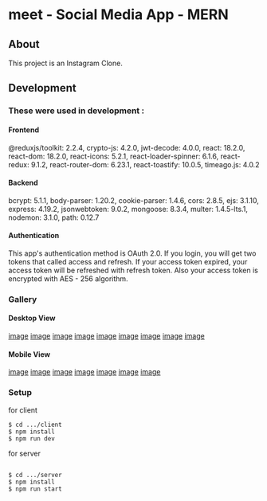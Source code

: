 # meet - Social Media App - MERN
## About


This project is an Instagram Clone.


## Development


### These were used in development :


#### Frontend 
@reduxjs/toolkit: 2.2.4,
crypto-js: 4.2.0,
jwt-decode: 4.0.0,
react: 18.2.0,
react-dom: 18.2.0,
react-icons: 5.2.1,
react-loader-spinner: 6.1.6,
react-redux: 9.1.2,
react-router-dom: 6.23.1,
react-toastify: 10.0.5,
timeago.js: 4.0.2

#### Backend

bcrypt: 5.1.1,
body-parser: 1.20.2,
cookie-parser: 1.4.6,
cors: 2.8.5,
ejs: 3.1.10,
express: 4.19.2,
jsonwebtoken: 9.0.2,
mongoose: 8.3.4,
multer: 1.4.5-lts.1,
nodemon: 3.1.0,
path: 0.12.7


#### Authentication

This app's authentication method is OAuth 2.0. If you login, you will get two tokens that called access and refresh. If your access token expired, your access token will be refreshed with refresh token. Also your access token is encrypted with AES - 256 algorithm.


### Gallery


#### Desktop View

[image](./images/screenshot1.jpg)
[image](./images/screenshot2.jpg)
[image](./images/screenshot3.jpg)
[image](./images/screenshot4.jpg)
[image](./images/screenshot5.jpg)
[image](./images/screenshot6.jpg)
[image](./images/screenshot7.jpg)
[image](./images/screenshot8.jpg)
[image](./images/screenshot9.jpg)



#### Mobile View

[image](./images/mobilescreenshot1.jpg)
[image](./images/mobilescreenshot2.jpg)
[image](./images/mobilescreenshot3.jpg)
[image](./images/mobilescreenshot4.jpg)
[image](./images/mobilescreenshot5.jpg)
[image](./images/mobilescreenshot6.jpg)
[image](./images/mobilescreenshot7.jpg)



### Setup


for client

```
$ cd .../client
$ npm install
$ npm run dev

```




for server


```

$ cd .../server
$ npm install
$ npm run start

```